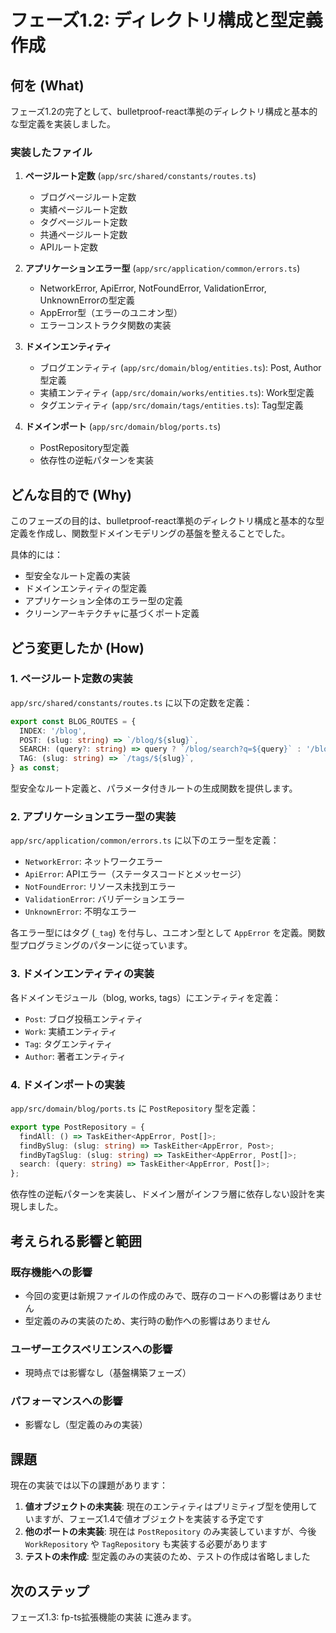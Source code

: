 # フェーズ1.2: ディレクトリ構成と型定義作成

## 何を (What)

フェーズ1.2の完了として、bulletproof-react準拠のディレクトリ構成と基本的な型定義を実装しました。

### 実装したファイル

1. **ページルート定数** (`app/src/shared/constants/routes.ts`)
   - ブログページルート定数
   - 実績ページルート定数
   - タグページルート定数
   - 共通ページルート定数
   - APIルート定数

2. **アプリケーションエラー型** (`app/src/application/common/errors.ts`)
   - NetworkError, ApiError, NotFoundError, ValidationError, UnknownErrorの型定義
   - AppError型（エラーのユニオン型）
   - エラーコンストラクタ関数の実装

3. **ドメインエンティティ** 
   - ブログエンティティ (`app/src/domain/blog/entities.ts`): Post, Author型定義
   - 実績エンティティ (`app/src/domain/works/entities.ts`): Work型定義
   - タグエンティティ (`app/src/domain/tags/entities.ts`): Tag型定義

4. **ドメインポート** (`app/src/domain/blog/ports.ts`)
   - PostRepository型定義
   - 依存性の逆転パターンを実装

## どんな目的で (Why)

このフェーズの目的は、bulletproof-react準拠のディレクトリ構成と基本的な型定義を作成し、関数型ドメインモデリングの基盤を整えることでした。

具体的には：
- 型安全なルート定義の実装
- ドメインエンティティの型定義
- アプリケーション全体のエラー型の定義
- クリーンアーキテクチャに基づくポート定義

## どう変更したか (How)

### 1. ページルート定数の実装

`app/src/shared/constants/routes.ts` に以下の定数を定義：

```typescript
export const BLOG_ROUTES = {
  INDEX: '/blog',
  POST: (slug: string) => `/blog/${slug}`,
  SEARCH: (query?: string) => query ? `/blog/search?q=${query}` : '/blog/search',
  TAG: (slug: string) => `/tags/${slug}`,
} as const;
```

型安全なルート定義と、パラメータ付きルートの生成関数を提供します。

### 2. アプリケーションエラー型の実装

`app/src/application/common/errors.ts` に以下のエラー型を定義：

- `NetworkError`: ネットワークエラー
- `ApiError`: APIエラー（ステータスコードとメッセージ）
- `NotFoundError`: リソース未找到エラー
- `ValidationError`: バリデーションエラー
- `UnknownError`: 不明なエラー

各エラー型にはタグ (`_tag`) を付与し、ユニオン型として `AppError` を定義。関数型プログラミングのパターンに従っています。

### 3. ドメインエンティティの実装

各ドメインモジュール（blog, works, tags）にエンティティを定義：

- `Post`: ブログ投稿エンティティ
- `Work`: 実績エンティティ
- `Tag`: タグエンティティ
- `Author`: 著者エンティティ

### 4. ドメインポートの実装

`app/src/domain/blog/ports.ts` に `PostRepository` 型を定義：

```typescript
export type PostRepository = {
  findAll: () => TaskEither<AppError, Post[]>;
  findBySlug: (slug: string) => TaskEither<AppError, Post>;
  findByTagSlug: (slug: string) => TaskEither<AppError, Post[]>;
  search: (query: string) => TaskEither<AppError, Post[]>;
};
```

依存性の逆転パターンを実装し、ドメイン層がインフラ層に依存しない設計を実現しました。

## 考えられる影響と範囲

### 既存機能への影響

- 今回の変更は新規ファイルの作成のみで、既存のコードへの影響はありません
- 型定義のみの実装のため、実行時の動作への影響はありません

### ユーザーエクスペリエンスへの影響

- 現時点では影響なし（基盤構築フェーズ）

### パフォーマンスへの影響

- 影響なし（型定義のみの実装）

## 課題

現在の実装では以下の課題があります：

1. **値オブジェクトの未実装**: 現在のエンティティはプリミティブ型を使用していますが、フェーズ1.4で値オブジェクトを実装する予定です
2. **他のポートの未実装**: 現在は `PostRepository` のみ実装していますが、今後 `WorkRepository` や `TagRepository` も実装する必要があります
3. **テストの未作成**: 型定義のみの実装のため、テストの作成は省略しました

## 次のステップ

フェーズ1.3: fp-ts拡張機能の実装 に進みます。

